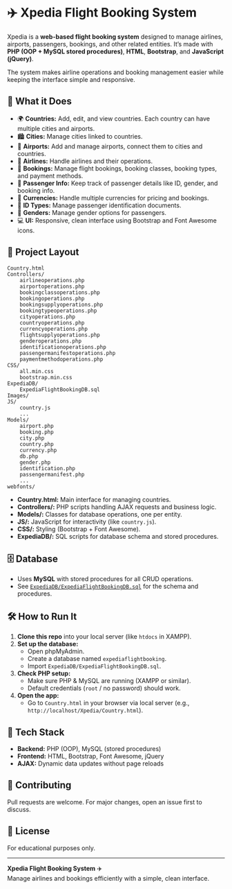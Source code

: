 # ✈️ Xpedia Flight Booking System

Xpedia is a **web-based flight booking system** designed to manage airlines, airports, passengers, bookings, and other related entities. It’s made with **PHP (OOP + MySQL stored procedures)**, **HTML**, **Bootstrap**, and **JavaScript (jQuery)**.  

The system makes airline operations and booking management easier while keeping the interface simple and responsive.

## 🚀 What it Does

- 🌍 **Countries:** Add, edit, and view countries. Each country can have multiple cities and airports.  
- 🏙️ **Cities:** Manage cities linked to countries.  
- 🛫 **Airports:** Add and manage airports, connect them to cities and countries.  
- 🏢 **Airlines:** Handle airlines and their operations.  
- 📑 **Bookings:** Manage flight bookings, booking classes, booking types, and payment methods.  
- 👥 **Passenger Info:** Keep track of passenger details like ID, gender, and booking info.  
- 💱 **Currencies:** Handle multiple currencies for pricing and bookings.  
- 🪪 **ID Types:** Manage passenger identification documents.  
- 🚻 **Genders:** Manage gender options for passengers.  
- 💻 **UI:** Responsive, clean interface using Bootstrap and Font Awesome icons.  

## 📁 Project Layout

```
Country.html
Controllers/
    airlineoperations.php
    airportoperations.php
    bookingclassoperations.php
    bookingoperations.php
    bookingsupplyoperations.php
    bookingtypeoperations.php
    cityoperations.php
    countryoperations.php
    currencyoperations.php
    flightsupplyoperations.php
    genderoperations.php
    identificationoperations.php
    passengermanifestoperations.php
    paymentmethodoperations.php
CSS/
    all.min.css
    bootstrap.min.css
ExpediaDB/
    ExpediaFlightBookingDB.sql
Images/
JS/
    country.js
    ...
Models/
    airport.php
    booking.php
    city.php
    country.php
    currency.php
    db.php
    gender.php
    identification.php
    passengermanifest.php
    ...
webfonts/
```

- **Country.html:** Main interface for managing countries.  
- **Controllers/:** PHP scripts handling AJAX requests and business logic.  
- **Models/:** Classes for database operations, one per entity.  
- **JS/:** JavaScript for interactivity (like `country.js`).  
- **CSS/:** Styling (Bootstrap + Font Awesome).  
- **ExpediaDB/:** SQL scripts for database schema and stored procedures.  

## 🗄️ Database

- Uses **MySQL** with stored procedures for all CRUD operations.  
- See [`ExpediaDB/ExpediaFlightBookingDB.sql`](ExpediaDB/ExpediaFlightBookingDB.sql) for the schema and procedures.  

## 🛠️ How to Run It

1. **Clone this repo** into your local server (like `htdocs` in XAMPP).  
2. **Set up the database:**  
   - Open phpMyAdmin.  
   - Create a database named `expediaflightbooking`.  
   - Import `ExpediaDB/ExpediaFlightBookingDB.sql`.  
3. **Check PHP setup:**  
   - Make sure PHP & MySQL are running (XAMPP or similar).  
   - Default credentials (`root` / no password) should work.  
4. **Open the app:**  
   - Go to `Country.html` in your browser via local server (e.g., `http://localhost/Xpedia/Country.html`).  

## 🧰 Tech Stack

- **Backend:** PHP (OOP), MySQL (stored procedures)  
- **Frontend:** HTML, Bootstrap, Font Awesome, jQuery  
- **AJAX:** Dynamic data updates without page reloads  

## 🤝 Contributing

Pull requests are welcome. For major changes, open an issue first to discuss.  

## 📄 License

For educational purposes only.  

---

**Xpedia Flight Booking System** ✈️  
Manage airlines and bookings efficiently with a simple, clean interface.
